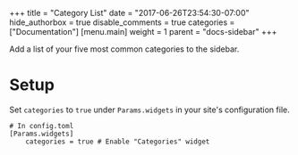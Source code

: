 +++
title = "Category List"
date = "2017-06-26T23:54:30-07:00"
hide_authorbox = true
disable_comments = true
categories = ["Documentation"]
[menu.main]
  weight = 1
  parent = "docs-sidebar"
+++

Add a list of your five most common categories to the sidebar.

<!--more-->

# Setup

Set `categories` to `true` under `Params.widgets` in your site's configuration file.

```
# In config.toml
[Params.widgets]
    categories = true # Enable "Categories" widget
```
